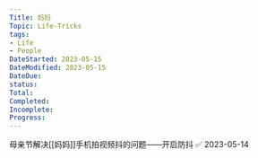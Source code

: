 ```yaml
---
Title: 妈妈
Topic: Life-Tricks
tags: 
- Life
- People
DateStarted: 2023-05-15
DateModified: 2023-05-15
DateDue: 
status:
Total:
Completed:
Incomplete: 
Progress:
---
```

母亲节解决[[妈妈]]手机拍视频抖的问题——开启防抖 ✅ 2023-05-14